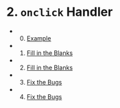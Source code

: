 # 2. `onclick` Handler

- 0. [Example](./0-example.html)
- 1. [Fill in the Blanks](./1-fill-in-blanks.html)
- 2. [Fill in the Blanks](./2-fill-in-blanks.html)
- 3. [Fix the Bugs](./3-fix-the-bugs.html)
- 4. [Fix the Bugs](./4-fix-the-bugs.html)
